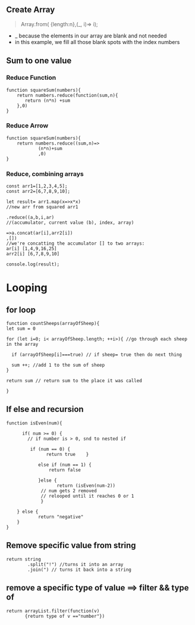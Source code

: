 ## Create Array

> Array.from( {length:n},(\_, i)=> i);

- \_ because the elements in our array are blank and not needed
- in this example, we fill all those blank spots with the index numbers

## Sum to one value

### Reduce Function

```
function squareSum(numbers){
    return numbers.reduce(function(sum,n){
       return (n*n) +sum
    },0)
}
```

### Reduce Arrow

```
function squareSum(numbers){
    return numbers.reduce((sum,n)=>
            (n*n)+sum
            ,0)
}
```

### Reduce, combining arrays

```
const arr1=[1,2,3,4,5];
const arr2=[6,7,8,9,10];

let result= arr1.map(x=>x*x)
//new arr from squared arr1

.reduce((a,b,i,ar)
//(accumulator, current value (b), index, array)

=>a.concat(ar[i],arr2[i])
,[])
//we're concatting the accumulator [] to two arrays:
ar[i] [1,4,9,16,25]
arr2[i] [6,7,8,9,10]

console.log(result);
```

# Looping

## for loop

```
function countSheeps(arrayOfSheep){
let sum = 0

for (let i=0; i< arrayOfSheep.length; ++i>){ //go through each sheep in the array

  if (arrayOfSheep[i]===true) // if sheep= true then do next thing

  sum ++; //add 1 to the sum of sheep
}

return sum // return sum to the place it was called

}

```

## If else and recursion

```
function isEven(num){

      if( num >= 0) {
        // if number is > 0, snd to nested if

         if (num == 0) {
               return true    }

            else if (num == 1) {
                return false

            }else {
                   return (isEven(num-2))
             // num gets 2 removed
             // relooped until it reaches 0 or 1
             }

    } else {
            return "negative"
    }
}
```

## Remove specific value from string

```
return string
        .split("!") //turns it into an array
        .join(") // turns it back into a string

```

## remove a specific type of value ==> filter && type of

```
return arrayList.filter(function(v)
       {return type of v =="number"})
```
